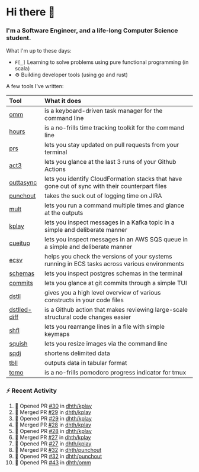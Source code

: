 Hi there 👋
===

### I'm a Software Engineer, and a life-long Computer Science student.


What I'm up to these days:

- `F[_]` Learning to solve problems using pure functional programming (in scala)
- ⚙️ Building developer tools (using go and rust)

A few tools I've written:

| Tool                                                        | What it does                                                                                    |
|:------------------------------------------------------------|:------------------------------------------------------------------------------------------------|
| [omm](https://github.com/dhth/omm)                          | is a keyboard-driven task manager for the command line                                          |
| [hours](https://github.com/dhth/hours)                      | is a no-frills time tracking toolkit for the command line                                       |
| [prs](https://github.com/dhth/prs)                          | lets you stay updated on pull requests from your terminal                                       |
| [act3](https://github.com/dhth/act3)                        | lets you glance at the last 3 runs of your Github Actions                                       |
| [outtasync](https://github.com/dhth/outtasync)              | lets you identify CloudFormation stacks that have gone out of sync with their counterpart files |
| [punchout](https://github.com/dhth/punchout)                | takes the suck out of logging time on JIRA                                                      |
| [mult](https://github.com/dhth/mult)                        | lets you run a command multiple times and glance at the outputs                                 |
| [kplay](https://github.com/dhth/kplay)                      | lets you inspect messages in a Kafka topic in a simple and deliberate manner                    |
| [cueitup](https://github.com/dhth/cueitup)                  | lets you inspect messages in an AWS SQS queue in a simple and deliberate manner                 |
| [ecsv](https://github.com/dhth/ecsv)                        | helps you check the versions of your systems running in ECS tasks across various environments   |
| [schemas](https://github.com/dhth/schemas)                  | lets you inspect postgres schemas in the terminal                                               |
| [commits](https://github.com/dhth/commits)                  | lets you glance at git commits through a simple TUI                                             |
| [dstll](https://github.com/dhth/dstll)                      | gives you a high level overview of various constructs in your code files                        |
| [dstlled-diff](https://github.com/dhth/dstlled-diff-action) | is a Github action that makes reviewing large-scale structural code changes easier              |
| [shfl](https://github.com/dhth/shfl)                        | lets you rearrange lines in a file with simple keymaps                                          |
| [squish](https://github.com/dhth/squish)                    | lets you resize images via the command line                                                     |
| [sqdj](https://github.com/dhth/sqdj)                        | shortens delimited data                                                                         |
| [tbll](https://github.com/dhth/tbll)                        | outputs data in tabular format                                                                  |
| [tomo](https://github.com/dhth/tomo)                        | is a no-frills pomodoro progress indicator for tmux                                             |

### :zap: Recent Activity

<!--START_SECTION:activity-->
1. 💪 Opened PR [#30](https://github.com/dhth/kplay/pull/30) in [dhth/kplay](https://github.com/dhth/kplay)
2. 🎉 Merged PR [#29](https://github.com/dhth/kplay/pull/29) in [dhth/kplay](https://github.com/dhth/kplay)
3. 💪 Opened PR [#29](https://github.com/dhth/kplay/pull/29) in [dhth/kplay](https://github.com/dhth/kplay)
4. 🎉 Merged PR [#28](https://github.com/dhth/kplay/pull/28) in [dhth/kplay](https://github.com/dhth/kplay)
5. 💪 Opened PR [#28](https://github.com/dhth/kplay/pull/28) in [dhth/kplay](https://github.com/dhth/kplay)
6. 🎉 Merged PR [#27](https://github.com/dhth/kplay/pull/27) in [dhth/kplay](https://github.com/dhth/kplay)
7. 💪 Opened PR [#27](https://github.com/dhth/kplay/pull/27) in [dhth/kplay](https://github.com/dhth/kplay)
8. 🎉 Merged PR [#32](https://github.com/dhth/punchout/pull/32) in [dhth/punchout](https://github.com/dhth/punchout)
9. 💪 Opened PR [#32](https://github.com/dhth/punchout/pull/32) in [dhth/punchout](https://github.com/dhth/punchout)
10. 💪 Opened PR [#43](https://github.com/dhth/omm/pull/43) in [dhth/omm](https://github.com/dhth/omm)
<!--END_SECTION:activity-->
